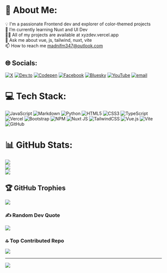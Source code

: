 <!-- Proudly created with GPRM ( https://gprm.itsvg.in ) -->

# 💫 About Me:

💡 I'm a passionate Frontend dev and explorer of color-themed projects<br>🌱 I’m currently learning Nuxt and UI Dev<br>👨‍💻 All of my projects are available at xyzdev.vercel.app<br>💬 Ask me about vue, js, tailwind, nuxt, vite<br>📫 How to reach me madnifm347@outlook.com

## 🌐 Socials:

[![X](https://img.shields.io/badge/X-black.svg?style=for-the-badge&logo=X&logoColor=white)](https://x.com/mfm347) [![Dev.to](https://img.shields.io/badge/Dev.to-0A0A0A.svg?style=for-the-badge&logo=dev.to&logoColor=white)](https://dev.to/mfm347) [![Codepen](https://img.shields.io/badge/Codepen-000000?style=for-the-badge&logo=codepen&logoColor=white)](https://codepen.io/mfm-347) [![Facebook](https://img.shields.io/badge/Facebook-%231877F2.svg?style=for-the-badge&logo=Facebook&logoColor=white)](https://facebook.com/mfm347) [![Bluesky](https://img.shields.io/badge/bluesky-0285FF?style=for-the-badge&logo=bluesky&logoColor=%23FFFFFF)](https://bsky.app/profile/mfm347.bsky.social) [![YouTube](https://img.shields.io/badge/YouTube-%23FF0000.svg?style=for-the-badge&logo=YouTube&logoColor=white)](https://youtube.com/@UC7DjzTLaNw8dtGzyU7m63XQ) [![email](https://img.shields.io/badge/Email-D14836?style=for-the-badge&logo=gmail&logoColor=white)](mailto:madnifm347@outlook.com)

# 💻 Tech Stack:

![JavaScript](https://img.shields.io/badge/javascript-%23323330.svg?style=for-the-badge&logo=javascript&logoColor=%23F7DF1E) ![Markdown](https://img.shields.io/badge/markdown-%23000000.svg?style=for-the-badge&logo=markdown&logoColor=white) ![Python](https://img.shields.io/badge/python-3670A0?style=for-the-badge&logo=python&logoColor=ffdd54) ![HTML5](https://img.shields.io/badge/html5-%23E34F26.svg?style=for-the-badge&logo=html5&logoColor=white) ![CSS3](https://img.shields.io/badge/css3-%231572B6.svg?style=for-the-badge&logo=css3&logoColor=white) ![TypeScript](https://img.shields.io/badge/typescript-%23007ACC.svg?style=for-the-badge&logo=typescript&logoColor=white) ![Vercel](https://img.shields.io/badge/vercel-%23000000.svg?style=for-the-badge&logo=vercel&logoColor=white) ![Bootstrap](https://img.shields.io/badge/bootstrap-%238511FA.svg?style=for-the-badge&logo=bootstrap&logoColor=white) ![NPM](https://img.shields.io/badge/NPM-%23CB3837.svg?style=for-the-badge&logo=npm&logoColor=white) ![Nuxt JS](https://img.shields.io/badge/Nuxt-002E3B?style=for-the-badge&logo=nuxt&logoColor=#00DC82) ![TailwindCSS](https://img.shields.io/badge/tailwindcss-%2338B2AC.svg?style=for-the-badge&logo=tailwind-css&logoColor=white) ![Vue.js](https://img.shields.io/badge/vue.js-%2335495e.svg?style=for-the-badge&logo=vuedotjs&logoColor=%234FC08D) ![Vite](https://img.shields.io/badge/vite-%23646CFF.svg?style=for-the-badge&logo=vite&logoColor=white) ![GitHub](https://img.shields.io/badge/github-%23121011.svg?style=for-the-badge&logo=github&logoColor=white)

# 📊 GitHub Stats:

![](https://github-readme-stats.vercel.app/api?username=MFM-347&theme=midnight-purple&hide_border=false&include_all_commits=true&count_private=false)<br/>
![](https://nirzak-streak-stats.vercel.app/?user=MFM-347&theme=midnight-purple&hide_border=false)<br/>
![](https://github-readme-stats.vercel.app/api/top-langs/?username=MFM-347&theme=midnight-purple&hide_border=false&include_all_commits=true&count_private=false&layout=compact)

## 🏆 GitHub Trophies

![](https://github-profile-trophy.vercel.app/?username=MFM-347&theme=midnight-purple&no-frame=false&no-bg=false&margin-w=4)

### ✍️ Random Dev Quote

![](https://quotes-github-readme.vercel.app/api?type=horizontal&theme=radical)

### 🔝 Top Contributed Repo

![](https://github-contributor-stats.vercel.app/api?username=MFM-347&limit=5&theme=midnight-purple&combine_all_yearly_contributions=true)

---

![](https://komarev.com/ghpvc/?username=MFM-347&style=for-the-badge)
